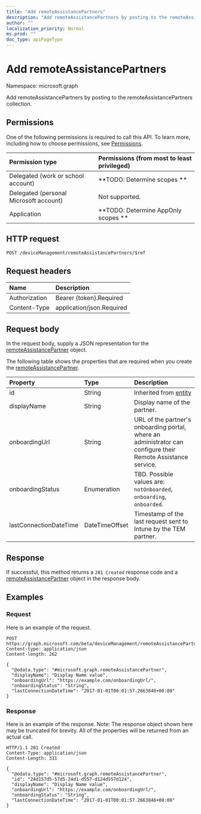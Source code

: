 ```yaml
---
title: "Add remoteAssistancePartners"
description: "Add remoteAssistancePartners by posting to the remoteAssistancePartners collection."
author: ""
localization_priority: Normal
ms.prod: ""
doc_type: apiPageType
---
```


# Add remoteAssistancePartners

Namespace: microsoft.graph

Add remoteAssistancePartners by posting to the remoteAssistancePartners collection.

## Permissions
One of the following permissions is required to call this API. To learn more, including how to choose permissions, see [Permissions](/concepts/permissions-reference.md).

|Permission type|Permissions (from most to least privileged)|
|:---|:---|
|Delegated (work or school account)|**TODO: Determine scopes **|
|Delegated (personal Microsoft account)|Not supported.|
|Application|**TODO: Determine AppOnly scopes **|

## HTTP request
<!-- {
  "blockType": "ignored"
}
-->
``` http
POST /deviceManagement/remoteAssistancePartners/$ref
```

## Request headers
|Name|Description|
|:---|:---|
|Authorization|Bearer {token}.Required|
|Content-Type|application/json.Required|

## Request body
In the request body, supply a JSON representation for the [remoteAssistancePartner](../resources/remoteassistancepartner.md) object.

The following table shows the properties that are required when you create the [remoteAssistancePartner](../resources/remoteassistancepartner.md).

|Property|Type|Description|
|:---|:---|:---|
|id|String| Inherited from [entity](../resources/entity.md)|
|displayName|String|Display name of the partner.|
|onboardingUrl|String|URL of the partner's onboarding portal, where an administrator can configure their Remote Assistance service.|
|onboardingStatus|Enumeration|TBD. Possible values are: `notOnboarded`, `onboarding`, `onboarded`.|
|lastConnectionDateTime|DateTimeOffset|Timestamp of the last request sent to Intune by the TEM partner.|



## Response
If successful, this method returns a `201 Created` response code and a [remoteAssistancePartner](../resources/remoteassistancepartner.md) object in the response body.

## Examples

### Request
Here is an example of the request.
<!-- {
  "blockType": "request",
  "name": "create_remoteassistancepartner_from_"
}
-->
``` http
POST https://graph.microsoft.com/beta/deviceManagement/remoteAssistancePartners
Content-type: application/json
Content-length: 262

{
  "@odata.type": "#microsoft.graph.remoteAssistancePartner",
  "displayName": "Display Name value",
  "onboardingUrl": "https://example.com/onboardingUrl/",
  "onboardingStatus": "String",
  "lastConnectionDateTime": "2017-01-01T00:01:57.2663846+00:00"
}
```

### Response
Here is an example of the response. Note: The response object shown here may be truncated for brevity. All of the properties will be returned from an actual call.
<!-- {
  "blockType": "response",
  "truncated": true,
  "@odata.type": "microsoft.graph.remoteassistancepartner"
}
-->
``` http
HTTP/1.1 201 Created
Content-Type: application/json
Content-Length: 311

{
  "@odata.type": "#microsoft.graph.remoteAssistancePartner",
  "id": "24d157d5-57d5-24d1-d557-d124d557d124",
  "displayName": "Display Name value",
  "onboardingUrl": "https://example.com/onboardingUrl/",
  "onboardingStatus": "String",
  "lastConnectionDateTime": "2017-01-01T00:01:57.2663846+00:00"
}
```

